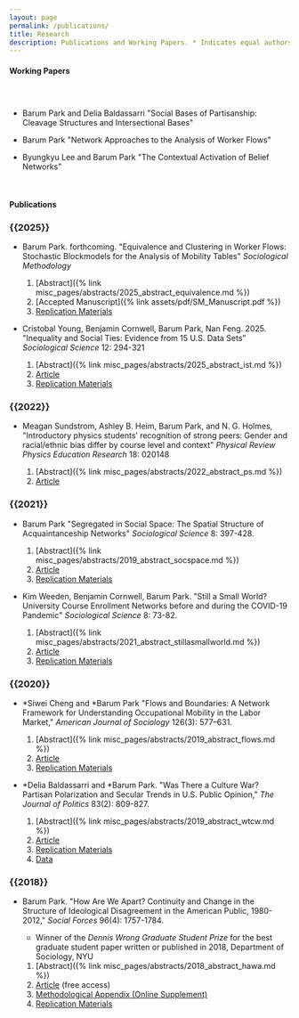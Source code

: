 ```yaml
---
layout: page
permalink: /publications/
title: Research
description: Publications and Working Papers. * Indicates equal authorship.
---
```



<h4> <strong>Working Papers</strong> </h4>
<!-- <h5 class="note">(Full draft available upon request)</h5> -->

<h3 class="year"> &nbsp; </h3>

- Barum Park and Delia Baldassarri "Social Bases of Partisanship: Cleavage Structures and Intersectional Bases"
    
- Barum Park "Network Approaches to the Analysis of Worker Flows"

- Byungkyu Lee and Barum Park "The Contextual Activation of Belief Networks"
    
&nbsp;

<h4> <strong>Publications</strong> </h4>

<h3 class="year">{{2025}}</h3>

- Barum Park. forthcoming. "Equivalence and Clustering in Worker Flows: Stochastic Blockmodels for the Analysis of Mobility Tables" *Sociological Methodology*

    1. [Abstract]({% link misc_pages/abstracts/2025_abstract_equivalence.md %})
    2. [Accepted Manuscript]({% link assets/pdf/SM_Manuscript.pdf %})
    3. <a href="https://osf.io/enhdw/">Replication Materials</a>

- Cristobal Young, Benjamin Cornwell, Barum Park, Nan Feng. 2025. "Inequality and Social Ties: Evidence from 15 U.S. Data Sets” *Sociological Science* 12: 294-321

    1. [Abstract]({% link misc_pages/abstracts/2025_abstract_ist.md %})
    2. <a href="https://journals.aps.org/prper/abstract/10.1103/PhysRevPhysEducRes.18.020148"> Article </a>
    3. <a href="https://osf.io/ky4ws/">Replication Materials</a>

<h3 class="year">{{2022}}</h3>

- Meagan Sundstrom, Ashley B. Heim, Barum Park, and N. G. Holmes, "Introductory physics students’ recognition of strong peers: Gender and racial/ethnic bias differ by
course level and context"  *Physical Review Physics Education Research* 18: 020148

    1. [Abstract]({% link misc_pages/abstracts/2022_abstract_ps.md %})
    2. <a href="https://journals.aps.org/prper/abstract/10.1103/PhysRevPhysEducRes.18.020148"> Article </a>

<h3 class="year">{{2021}}</h3>

- Barum Park "Segregated in Social Space: The Spatial Structure of Acquaintanceship Networks" *Sociological Science* 8: 397-428.

    1. [Abstract]({% link misc_pages/abstracts/2019_abstract_socspace.md %})
    2. <a href="https://sociologicalscience.com/download/vol-8/november/SocSci_v8_397to428.pdf"> Article </a>
    3. <a href="https://github.com/baruuum/Replication_Code/tree/master/2021_SSS">Replication Materials</a>

- Kim Weeden, Benjamin Cornwell, Barum Park. "Still a Small World? University Course Enrollment Networks before and during the COVID-19 Pandemic" *Sociological Science* 8: 73-82.

    1. [Abstract]({% link misc_pages/abstracts/2021_abstract_stillasmallworld.md %})
    1. <a href="https://sociologicalscience.com/download/vol-8/january/SocSci_v8_73to82.pdf"> Article </a>
    2. <a href="https://github.com/baruuum/Replication_Code/tree/master/2021_SSW">Replication Materials</a>

<h3 class="year">{{2020}}</h3>

- \*Siwei Cheng and \*Barum Park "Flows and Boundaries:  A Network Framework for Understanding Occupational Mobility in the Labor Market," *American Journal of Sociology* 126(3): 577–631.

    1. [Abstract]({% link misc_pages/abstracts/2019_abstract_flows.md %})
    2. <a href="https://www.journals.uchicago.edu/doi/full/10.1086/712406?casa_token=N4Ef_L9zFekAAAAA%3AG7rN0V751pc1SUkyyU4t_FYkgQfFcMWdDb3B19Ni9-UJ5nvTvTTZyzyvR-AST8umulRepJm9H5Lj0"> Article </a>
    2. <a href="https://github.com/baruuum/Replication_Code/tree/master/2021_FB">Replication Materials</a>

- \*Delia Baldassarri and \*Barum Park. "Was There a Culture War? Partisan Polarization and Secular Trends in U.S. Public Opinion," *The Journal of Politics* 83(2): 809-827.

    1. [Abstract]({% link misc_pages/abstracts/2019_abstract_wtcw.md %})
    1. <a href="https://www.journals.uchicago.edu/doi/full/10.1086/707306?casa_token=1aBciPVIHosAAAAA:GmSvWkEbhQ_uo-deQLIE4ffoEegHq75lCWjYJdt2oOj7n3j6jojgwzL0ZhQVNtyap0TxqSsUwEdy"> Article </a>
    1. <a href="https://github.com/baruuum/Replication_Code/tree/master/2019_WTCW">Replication Materials</a>
    2. <a href="https://doi.org/10.7910/DVN/UFZTYU"> Data </a>

<h3 class="year">{{2018}}</h3>

- Barum Park. "How Are We Apart? Continuity and Change in the Structure of Ideological Disagreement in the American Public, 1980-2012," <em>Social Forces</em> 96(4): 1757-1784.

    - Winner of the _Dennis Wrong Graduate Student Prize_ for the best graduate student paper written or published in 2018, Department of Sociology, NYU

    1. [Abstract]({% link misc_pages/abstracts/2018_abstract_hawa.md %})
    1. <a href="https://academic.oup.com/sf/article/96/4/1757/4781058?guestAccessKey=f1e6062d-22ab-44a9-9b0c-be03e631d786">Article</a> (free access)
    2. <a href="https://oup.silverchair-cdn.com/oup/backfile/Content_public/Journal/sf/96/4/10.1093_sf_sox093/2/onlineappendix.pdf?Expires=2147483647&Signature=LJ32nHkDlVpYYe~bykJPxphcyee1YzYpSvwyNYTPVUQpvuEDmhOjbXxwAc2VC1muK~XEaHUsiwpBwNhJBYOPrPmkUHK0K~S9ilipY70-fPW-LhQ0ykv9vamoWDPUX7Po9~d08Uy6CUcyADXVE1lUEe4M1HAdHs5PTj0C3elyFzbwCLJ1Z6uHCBt4Ug4z-TUl5phhG3E9AmItJXDxYAOi2v5l90NlPgFdE420WPHv0gPbeXMApHJJiUH4~yIB8LZxTcCZfSAEo97uSvEFuHGqeCO0ZmZygdg45qyq7GRs9zas7Bj9jK1Xw-ieY3XXFxd2oTx0pvBuTc7yMmXDb2-eag__&Key-Pair-Id=APKAIE5G5CRDK6RD3PGA">Methodological Appendix (Online Supplement)</a>
    3. <a href="https://github.com/baruuum/Replication_Code/tree/master/2018_HAWA">Replication Materials</a>

